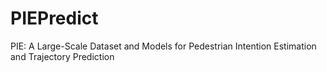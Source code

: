 # PIEPredict
PIE: A Large-Scale Dataset and Models for Pedestrian Intention Estimation and Trajectory Prediction
